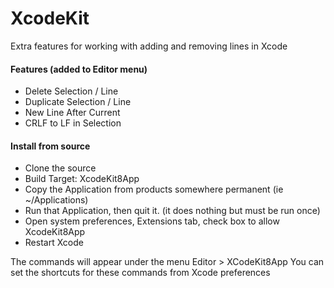 XcodeKit
========

Extra features for working with adding and removing lines in Xcode

#### Features (added to Editor menu)
- Delete Selection / Line
- Duplicate Selection / Line
- New Line After Current
- CRLF to LF in Selection

#### Install from source
- Clone the source
- Build Target: XcodeKit8App
- Copy the Application from products somewhere permanent (ie ~/Applications)
- Run that Application, then quit it. (it does nothing but must be run once)
- Open system preferences, Extensions tab, check box to allow XcodeKit8App
- Restart Xcode

The commands will appear under the menu Editor > XCodeKit8App
You can set the shortcuts for these commands from Xcode preferences
